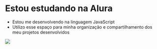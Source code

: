 # Estou estudando na Alura
- Estou me desenvolvendo na linguagem JavaScript
- Utilizo esse espaço para minha organização e compartilhamento dos meu projetos desenvolvidos


![](https://media1.giphy.com/media/v1.Y2lkPTc5MGI3NjExNnJvaGlwbzdxc2N2Y2FncHFhZ2o5NHFnczIwYW56aGt1ZzZpNTM4cyZlcD12MV9naWZzX3RyZW5kaW5nJmN0PWc/xAkY0mWhn9IYrhyJqd/200.webp)
